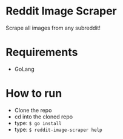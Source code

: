 # Reddit Image Scraper
Scrape all images from any subreddit!


# Requirements
* GoLang

# How to run
* Clone the repo
* cd into the cloned repo
* type: `$ go install`
* type: `$ reddit-image-scraper help`